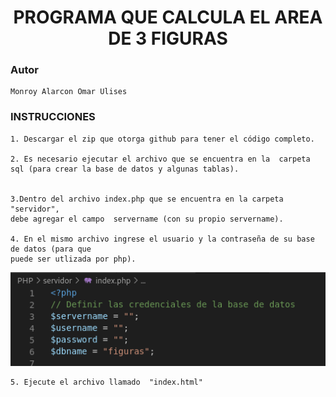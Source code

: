 #  <center> PROGRAMA QUE CALCULA EL AREA DE 3 FIGURAS </center>

### Autor

    Monroy Alarcon Omar Ulises

### INSTRUCCIONES

    1. Descargar el zip que otorga github para tener el código completo.
    
    2. Es necesario ejecutar el archivo que se encuentra en la  carpeta sql (para crear la base de datos y algunas tablas).

    
    3.Dentro del archivo index.php que se encuentra en la carpeta "servidor",
    debe agregar el campo  servername (con su propio servername).

    4. En el mismo archivo ingrese el usuario y la contraseña de su base de datos (para que 
    puede ser utlizada por php).


![archivo index.php](./public/credenciales.png)

    5. Ejecute el archivo llamado  "index.html"
